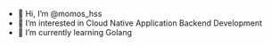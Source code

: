 - 👋 Hi, I’m @momos_hss
- 👀 I’m interested in Cloud Native Application Backend Development
- 🌱 I’m currently learning Golang

<!---
sreeyuhs/sreeyuhs is a ✨ special ✨ repository because its `README.md` (this file) appears on your GitHub profile.
You can click the Preview link to take a look at your changes.
--->
